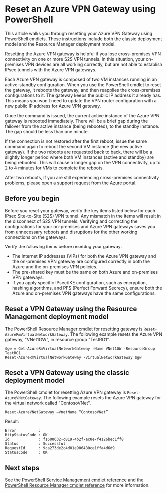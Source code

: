 <properties
   pageTitle="Reset an Azure VPN Gateway | Microsoft Azure"
   description="This article walks you through resetting your Azure VPN Gateway. The article applies to VPN gateways in both the classic, and the Resource Manager deployment models."
   services="vpn-gateway"
   documentationCenter="na"
   authors="cherylmc"
   manager="carmonm"
   editor=""
   tags="azure-resource-manager,azure-service-management"/>

<tags
   ms.service="vpn-gateway"
   ms.devlang="na"
   ms.topic="article"
   ms.tgt_pltfrm="na"
   ms.workload="infrastructure-services"
   ms.date="09/23/2016"
   ms.author="cherylmc"/>

# <a name="reset-an-azure-vpn-gateway-using-powershell"></a>Reset an Azure VPN Gateway using PowerShell


This article walks you through resetting your Azure VPN Gateway using PowerShell cmdlets. These instructions include both the classic deployment model and the Resource Manager deployment model.

Resetting the Azure VPN gateway is helpful if you lose cross-premises VPN connectivity on one or more S2S VPN tunnels. In this situation, your on-premises VPN devices are all working correctly, but are not able to establish IPsec tunnels with the Azure VPN gateways. 

Each Azure VPN gateway is composed of two VM instances running in an active-standby configuration. When you use the PowerShell cmdlet to reset the gateway, it reboots the gateway, and then reapplies the cross-premises configurations to it. The gateway keeps the public IP address it already has. This means you won’t need to update the VPN router configuration with a new public IP address for Azure VPN gateway.  

Once the command is issued, the current active instance of the Azure VPN gateway is rebooted immediately. There will be a brief gap during the failover from the active instance (being rebooted), to the standby instance. The gap should be less than one minute.

If the connection is not restored after the first reboot, issue the same command again to reboot the second VM instance (the new active gateway). If the two reboots are requested back to back, there will be a slightly longer period where both VM instances (active and standby) are being rebooted. This will cause a longer gap on the VPN connectivity, up to 2 to 4 minutes for VMs to complete the reboots.

After two reboots, if you are still experiencing cross-premises connectivity problems, please open a support request from the Azure portal.

## <a name="before-you-begin"></a>Before you begin

Before you reset your gateway, verify the key items listed below for each IPsec Site-to-Site (S2S) VPN tunnel. Any mismatch in the items will result in the disconnect of S2S VPN tunnels. Verifying and correcting the configurations for your on-premises and Azure VPN gateways saves you from unnecessary reboots and disruptions for the other working connections on the gateways.

Verify the following items before resetting your gateway:

- The Internet IP addresses (VIPs) for both the Azure VPN gateway and the on-premises VPN gateway are configured correctly in both the Azure and the on-premises VPN policies.
- The pre-shared key must be the same on both Azure and on-premises VPN gateways.
- If you apply specific IPsec/IKE configuration, such as encryption, hashing algorithms, and PFS (Perfect Forward Secrecy), ensure both the Azure and on-premises VPN gateways have the same configurations.

## <a name="reset-a-vpn-gateway-using-the-resource-management-deployment-model"></a>Reset a VPN Gateway using the Resource Management deployment model

The PowerShell Resource Manager cmdlet for resetting gateway is `Reset-AzureRmVirtualNetworkGateway`. The following example resets the Azure VPN gateway, "VNet1GW", in resource group "TestRG1".

    $gw = Get-AzureRmVirtualNetworkGateway -Name VNet1GW -ResourceGroup TestRG1
    Reset-AzureRmVirtualNetworkGateway -VirtualNetworkGateway $gw

## <a name="reset-a-vpn-gateway-using-the-classic-deployment-model"></a>Reset a VPN Gateway using the classic deployment model

The PowerShell cmdlet for resetting Azure VPN gateway is `Reset-AzureVNetGateway`. The following example resets the Azure VPN gateway for the virtual network called "ContosoVNet".
 
    Reset-AzureVNetGateway –VnetName “ContosoVNet” 

Result:

    Error          :
    HttpStatusCode : OK
    Id             : f1600632-c819-4b2f-ac0e-f4126bec1ff8
    Status         : Successful
    RequestId      : 9ca273de2c4d01e986480ce1ffa4d6d9
    StatusCode     : OK


## <a name="next-steps"></a>Next steps
    
See the [PowerShell Service Management cmdlet reference](https://msdn.microsoft.com/library/azure/mt617104.aspx) and the [PowerShell Resource Manager cmdlet reference](http://go.microsoft.com/fwlink/?LinkId=828732) for more information.






